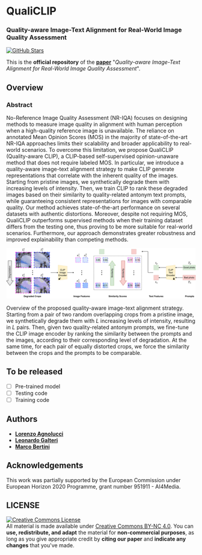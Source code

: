 # QualiCLIP

### Quality-aware Image-Text Alignment for Real-World Image Quality Assessment

[![GitHub Stars](https://img.shields.io/github/stars/miccunifi/QualiCLIP?style=social)](https://github.com/miccunifi/QualiCLIP)

This is the **official repository** of the [**paper**]() "*Quality-aware Image-Text Alignment for Real-World Image Quality Assessment*".

## Overview

### Abstract
No-Reference Image Quality Assessment (NR-IQA) focuses on designing methods to measure image quality in alignment with human perception when a high-quality reference image is unavailable. The reliance on annotated Mean Opinion Scores (MOS) in the majority of state-of-the-art NR-IQA approaches limits their scalability and broader applicability to real-world scenarios. To overcome this limitation, we propose QualiCLIP (Quality-aware CLIP), a CLIP-based self-supervised opinion-unaware method that does not require labeled MOS. In particular, we introduce a quality-aware image-text alignment strategy to make CLIP generate representations that correlate with the inherent quality of the images. Starting from pristine images, we synthetically degrade them with increasing levels of intensity. Then, we train CLIP to rank these degraded images based on their similarity to quality-related antonym text prompts, while guaranteeing consistent representations for images with comparable quality. Our method achieves state-of-the-art performance on several datasets with authentic distortions. Moreover, despite not requiring MOS, QualiCLIP outperforms supervised methods when their training dataset differs from the testing one, thus proving to be more suitable for real-world scenarios. Furthermore, our approach demonstrates greater robustness and improved explainability than competing methods.

![](assets/qualiclip_method.png "Overview of the proposed quality-aware image-text alignment strategy")

Overview of the proposed quality-aware image-text alignment strategy. Starting from a pair of two random overlapping crops from a pristine image, we synthetically degrade them with $L$ increasing levels of intensity, resulting in $L$ pairs. Then, given two quality-related antonym prompts, we fine-tune the CLIP image encoder by ranking the similarity between the prompts and the images, according to their corresponding level of degradation. At the same time, for each pair of equally distorted crops, we force the similarity between the crops and the prompts to be comparable.


## To be released
- [ ] Pre-trained model
- [ ] Testing code
- [ ] Training code

## Authors

* [**Lorenzo Agnolucci**](https://scholar.google.com/citations?user=hsCt4ZAAAAAJ&hl=en)
* [**Leonardo Galteri**](https://scholar.google.com/citations?user=_n2R2bUAAAAJ&hl=en)
* [**Marco Bertini**](https://scholar.google.com/citations?user=SBm9ZpYAAAAJ&hl=en)

## Acknowledgements

This work was partially supported by the European Commission under European Horizon 2020 Programme, grant number 951911 - AI4Media.

## LICENSE
<a rel="license" href="http://creativecommons.org/licenses/by-nc/4.0/"><img alt="Creative Commons License" style="border-width:0" src="https://i.creativecommons.org/l/by-nc/4.0/88x31.png" /></a><br />All material is made available under [Creative Commons BY-NC 4.0](https://creativecommons.org/licenses/by-nc/4.0/). You can **use, redistribute, and adapt** the material for **non-commercial purposes**, as long as you give appropriate credit by **citing our paper** and **indicate any changes** that you've made.
